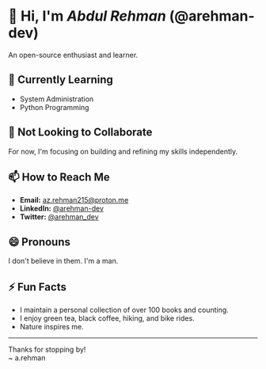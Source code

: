 # 👋 Hi, I'm ***Abdul Rehman*** (@arehman-dev)

An open-source enthusiast and learner.

## 🌱 Currently Learning
- System Administration
- Python Programming

## 💬 Not Looking to Collaborate
For now, I'm focusing on building and refining my skills independently.

## 📫 How to Reach Me
- **Email:** [az.rehman215@proton.me](mailto:az.rehman215@proton.me)
- **LinkedIn:** [@arehman-dev](https://linkedin.com/in/arehman-dev)
- **Twitter:** [@arehman_dev](https://x.com/arehman_dev)

## 😄 Pronouns
I don't believe in them. I'm a man.

## ⚡ Fun Facts
- I maintain a personal collection of over 100 books and counting.
- I enjoy green tea, black coffee, hiking, and bike rides.
- Nature inspires me.

---

Thanks for stopping by!  
~ a.rehman

<!---
arehman-dev/arehman-dev is a ✨ special ✨ repository because its `README.md` (this file) appears on your GitHub profile.
You can click the Preview link to take a look at your changes.
--->
